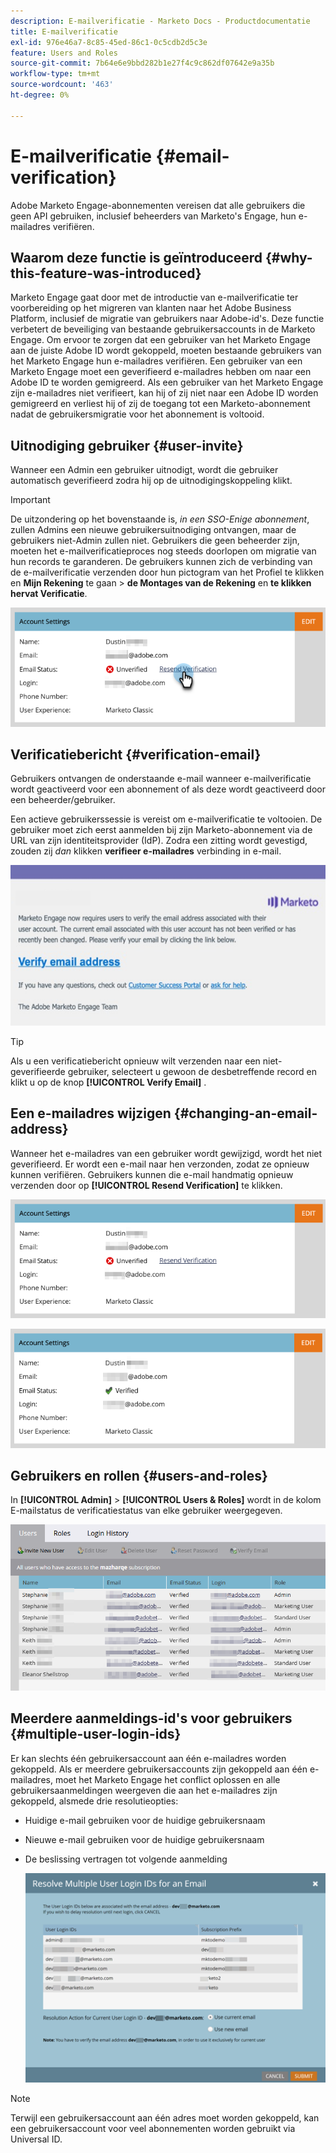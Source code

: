 ```yaml
---
description: E-mailverificatie - Marketo Docs - Productdocumentatie
title: E-mailverificatie
exl-id: 976e46a7-8c85-45ed-86c1-0c5cdb2d5c3e
feature: Users and Roles
source-git-commit: 7b64e6e9bbd282b1e27f4c9c862df07642e9a35b
workflow-type: tm+mt
source-wordcount: '463'
ht-degree: 0%

---
```


# E-mailverificatie {#email-verification}

Adobe Marketo Engage-abonnementen vereisen dat alle gebruikers die geen API gebruiken, inclusief beheerders van Marketo&#39;s Engage, hun e-mailadres verifiëren.

## Waarom deze functie is geïntroduceerd {#why-this-feature-was-introduced}

Marketo Engage gaat door met de introductie van e-mailverificatie ter voorbereiding op het migreren van klanten naar het Adobe Business Platform, inclusief de migratie van gebruikers naar Adobe-id&#39;s. Deze functie verbetert de beveiliging van bestaande gebruikersaccounts in de Marketo Engage. Om ervoor te zorgen dat een gebruiker van het Marketo Engage aan de juiste Adobe ID wordt gekoppeld, moeten bestaande gebruikers van het Marketo Engage hun e-mailadres verifiëren. Een gebruiker van een Marketo Engage moet een geverifieerd e-mailadres hebben om naar een Adobe ID te worden gemigreerd. Als een gebruiker van het Marketo Engage zijn e-mailadres niet verifieert, kan hij of zij niet naar een Adobe ID worden gemigreerd en verliest hij of zij de toegang tot een Marketo-abonnement nadat de gebruikersmigratie voor het abonnement is voltooid.

## Uitnodiging gebruiker {#user-invite}

Wanneer een Admin een gebruiker uitnodigt, wordt die gebruiker automatisch geverifieerd zodra hij op de uitnodigingskoppeling klikt.

>[!IMPORTANT]
>
>De uitzondering op het bovenstaande is, _in een SSO-Enige abonnement_, zullen Admins een nieuwe gebruikersuitnodiging ontvangen, maar de gebruikers niet-Admin zullen niet. Gebruikers die geen beheerder zijn, moeten het e-mailverificatieproces nog steeds doorlopen om migratie van hun records te garanderen. De gebruikers kunnen zich de verbinding van de e-mailverificatie verzenden door hun pictogram van het Profiel te klikken en **Mijn Rekening** te gaan > **de Montages van de Rekening** en **te klikken hervat Verificatie**.

![](assets/email-verification-1.png)

## Verificatiebericht {#verification-email}

Gebruikers ontvangen de onderstaande e-mail wanneer e-mailverificatie wordt geactiveerd voor een abonnement of als deze wordt geactiveerd door een beheerder/gebruiker.

Een actieve gebruikerssessie is vereist om e-mailverificatie te voltooien. De gebruiker moet zich eerst aanmelden bij zijn Marketo-abonnement via de URL van zijn identiteitsprovider (IdP). Zodra een zitting wordt gevestigd, zouden zij _dan_ klikken **verifieer e-mailadres** verbinding in e-mail.

![](assets/email-verification-2.png)

>[!TIP]
>
>Als u een verificatiebericht opnieuw wilt verzenden naar een niet-geverifieerde gebruiker, selecteert u gewoon de desbetreffende record en klikt u op de knop **[!UICONTROL Verify Email]** .

## Een e-mailadres wijzigen {#changing-an-email-address}

Wanneer het e-mailadres van een gebruiker wordt gewijzigd, wordt het niet geverifieerd. Er wordt een e-mail naar hen verzonden, zodat ze opnieuw kunnen verifiëren. Gebruikers kunnen die e-mail handmatig opnieuw verzenden door op **[!UICONTROL Resend Verification]** te klikken.

![](assets/email-verification-3.png)

![](assets/email-verification-4.png)

## Gebruikers en rollen {#users-and-roles}

In **[!UICONTROL Admin]** > **[!UICONTROL Users & Roles]** wordt in de kolom E-mailstatus de verificatiestatus van elke gebruiker weergegeven.

![](assets/email-verification-5.png)

## Meerdere aanmeldings-id&#39;s voor gebruikers {#multiple-user-login-ids}

Er kan slechts één gebruikersaccount aan één e-mailadres worden gekoppeld. Als er meerdere gebruikersaccounts zijn gekoppeld aan één e-mailadres, moet het Marketo Engage het conflict oplossen en alle gebruikersaanmeldingen weergeven die aan het e-mailadres zijn gekoppeld, alsmede drie resolutieopties:

* Huidige e-mail gebruiken voor de huidige gebruikersnaam
* Nieuwe e-mail gebruiken voor de huidige gebruikersnaam
* De beslissing vertragen tot volgende aanmelding

  ![](assets/email-verification-6.png)

>[!NOTE]
>
>Terwijl een gebruikersaccount aan één adres moet worden gekoppeld, kan een gebruikersaccount voor veel abonnementen worden gebruikt via Universal ID.
